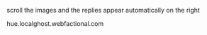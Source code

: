 scroll the images and the replies appear automatically on the right

hue.localghost.webfactional.com
